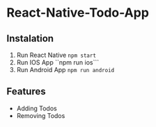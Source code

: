 # React-Native-Todo-App

## Instalation

1. Run React Native
```npm start```
2. Run IOS App
``npm run ios```
3. Run Android App
```npm run android```

## Features

- Adding Todos
- Removing Todos

